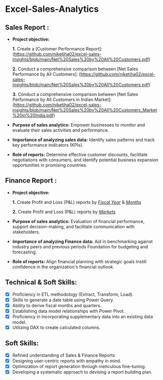 # Excel-Sales-Analytics

## Sales Report :


- **Project objective:** 

  **1.** Create a [Customer Performance Report]:
  (https://github.com/niketjha02/excel-sales-insights/blob/main/Net%20Sales%20by%20All%20Customers.pdf)

  **2.** Conduct a comprehensive comparison between [Net Sales Performance by All Customers]:
  (https://github.com/niketjha02/excel-sales-insights/blob/main/Net%20Sales%20by%20All%20Customers.pdf)

  **3.** Conduct a comprehensive comparison between [Net Sales Performance by All Customers in Indian Market]:(https://github.com/niketjha02/excel-sales-insights/blob/main/Net%20Sales%20by%20All%20Customers_Market%20in%20India.pdf)

- **Purpose of sales analytics:** Empower businesses to monitor and evaluate their sales activities and performance.

- **Importance of analyzing sales data:** Identify sales patterns and track key performance indicators (KPIs).

- **Role of reports:** Determine effective customer discounts, facilitate negotiations with consumers, and identify potential business expansion opportunities in promising countries.


## Finance Report :

- **Project objective:** 

    **1.** Create Profit and Loss (P&L) reports by _[Fiscal Year](https://github.com/niketjha02/Excel-Sales-Analytics/blob/main/P%26L_Report_by_Fiscal_year_NJ.pdf)_ & _[Months](https://github.com/niketjha02/Excel-Sales-Analytics/blob/main/P%26L_Report_by_months_NJ.pdf)_ 

   **2.** Create Profit and Loss (P&L) reports by _[Markets](https://github.com/niketjha02/Excel-Sales-Analytics/blob/main/report1_NJ.pdf)_

- **Purpose of sales analytics:** Evaluation of financial performance, support decision-making, and facilitate communication with stakeholders.

- **Importance of analyzing Finance data:** Aid in benchmarking against industry peers and previous periods Foundation for budgeting and forecasting.

- **Role of reports:** Align financial planning with strategic goals Instill confidence in the organization's financial outlook.


## Technical & Soft Skills:
- [x]	Proficiency in ETL methodology (Extract, Transform, Load).
- [x]	Skills to generate a date table using Power Query.
- [x]	Ability to derive fiscal months and quarters.
- [x]	Establishing data model relationships with Power Pivot.
- [x]	Proficiency in incorporating supplementary data into an existing data model.
- [x]	Utilizing DAX to create calculated columns.

## Soft Skills:
- [x]	Refined understanding of Sales & Finance Reports
- [x]	Designing user-centric reports with empathy in mind.
- [x]	Optimization of report generation through meticulous fine-tuning.
- [x]	Developing a systematic approach to devising a report building plan.
